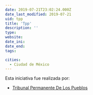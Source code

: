 ```yaml
---
date: 2019-07-21T23:02:24.000Z
date_last_modified: 2019-07-21
uid: tpp
title: 'Tpp'
description: ''
type: 
website: 
date_ini: 
date_end: 
tags:

cities: 
  - Ciudad de México
---
```


Esta iniciativa fue realizada por:

- [Tribunal Permanente De Los Pueblos](/organizaciones/tribunal-permanente-de-los-pueblos)
